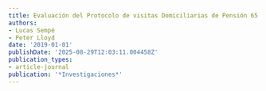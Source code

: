 ```yaml
---
title: Evaluación del Protocolo de visitas Domiciliarias de Pensión 65 durante COVID-19
authors:
- Lucas Sempé
- Peter Lloyd
date: '2019-01-01'
publishDate: '2025-08-29T12:03:11.004458Z'
publication_types:
- article-journal
publication: '*Investigaciones*'
---
```

